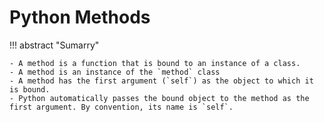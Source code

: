 # Python Methods

!!! abstract "Sumarry"

    - A method is a function that is bound to an instance of a class.
    - A method is an instance of the `method` class
    - A method has the first argument (`self`) as the object to which it is bound.
    - Python automatically passes the bound object to the method as the first argument. By convention, its name is `self`.
